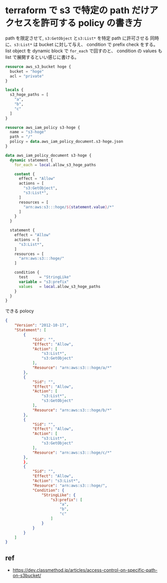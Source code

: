 terraform で s3 で特定の path だけアクセスを許可する policy の書き方
===

path を限定させて, `s3:GetObject` と`s3:List*` を特定 path に許可させる
同時に、`s3:List*` は bucket に対して与え、 condition で prefix check をする。
list object を dynamic block で `for_each` で回すのと、 condition の values も list で展開するといい感じに書ける。

```terraform
resource aws_s3_bucket hoge {
  bucket = "hoge"
  acl = "private"
}

locals {
  s3_hoge_paths = [
    "a",
    "b",
    "c"
  ]
}

resource aws_iam_policy s3-hoge {
  name = "s3-hoge"
  path = "/"
  policy = data.aws_iam_policy_document.s3-hoge.json
}

data aws_iam_policy_document s3-hoge {
  dynamic statement {
    for_each = local.allow_s3_hoge_paths

    content {
      effect = "Allow"
      actions = [
        "s3:GetObject",
        "s3:List*",
      ]
      resources = [
        "arn:aws:s3:::hoge/${statement.value}/*"
      ]
    }
  }

  statement {
    effect = "Allow"
    actions = [
      "s3:List*",
    ]
    resources = [
      "arn:aws:s3:::hoge/"
    ]

    condition {
      test     = "StringLike"
      variable = "s3:prefix"
      values   = local.allow_s3_hoge_paths
    }
  }
}
```

できる polocy

```json
{
    "Version": "2012-10-17",
    "Statement": [
        {
            "Sid": "",
            "Effect": "Allow",
            "Action": [
                "s3:List*",
                "s3:GetObject"
            ],
            "Resource": "arn:aws:s3:::hoge/a/*"
        },
        {
            "Sid": "",
            "Effect": "Allow",
            "Action": [
                "s3:List*",
                "s3:GetObject"
            ],
            "Resource": "arn:aws:s3:::hoge/b/*"
        },
        {
            "Sid": "",
            "Effect": "Allow",
            "Action": [
                "s3:List*",
                "s3:GetObject"
            ],
            "Resource": "arn:aws:s3:::hoge/c/*"
        },
        },
        {
            "Sid": "",
            "Effect": "Allow",
            "Action": "s3:List*",
            "Resource": "arn:aws:s3:::hoge/",
            "Condition": {
                "StringLike": {
                    "s3:prefix": [
                        "a",
                        "b",
                        "c"
                    ]
                }
            }
        }
    ]
}
```

## ref
- https://dev.classmethod.jp/articles/access-control-on-specific-path-on-s3bucket/
